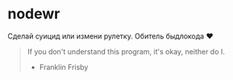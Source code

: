 # nodewr
Сделай суицид или измени рулетку. Обитель быдлокода ❤️

> If you don't understand this program, it's okay, neither do I.
> - Franklin Frisby

